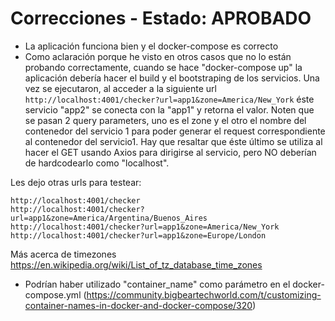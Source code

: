 # Correcciones - Estado: APROBADO
- La aplicación funciona bien y el docker-compose es correcto
- Como aclaración porque he visto en otros casos que no lo están probando correctamente, cuando se hace "docker-compose up" la aplicación debería hacer el build y el bootstraping de los servicios. 
Una vez se ejecutaron, al acceder a la siguiente url `http://localhost:4001/checker?url=app1&zone=America/New_York` éste servicio "app2" se conecta con la "app1" y retorna el valor. 
Noten que se pasan 2 query parameters, uno es el zone y el otro el nombre del contenedor del servicio 1 para poder generar el request correspondiente al contenedor del servicio1. Hay que resaltar que éste último se utiliza al hacer el GET usando Axios para dirigirse al servicio, pero NO deberían de hardcodearlo como "localhost".

Les dejo otras urls para testear:

	http://localhost:4001/checker
	http://localhost:4001/checker?url=app1&zone=America/Argentina/Buenos_Aires
	http://localhost:4001/checker?url=app1&zone=America/New_York
	http://localhost:4001/checker?url=app1&zone=Europe/London
Más acerca de timezones https://en.wikipedia.org/wiki/List_of_tz_database_time_zones

- Podrían haber utilizado "container_name" como parámetro en el docker-compose.yml (https://community.bigbeartechworld.com/t/customizing-container-names-in-docker-and-docker-compose/320)

